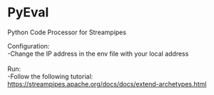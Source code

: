 # PyEval

Python Code Processor for Streampipes<br />

Configuration:<br />
-Change the IP address in the env file with your local address<br />
<br />
Run:<br />
-Follow the following tutorial: https://streampipes.apache.org/docs/docs/extend-archetypes.html<br />